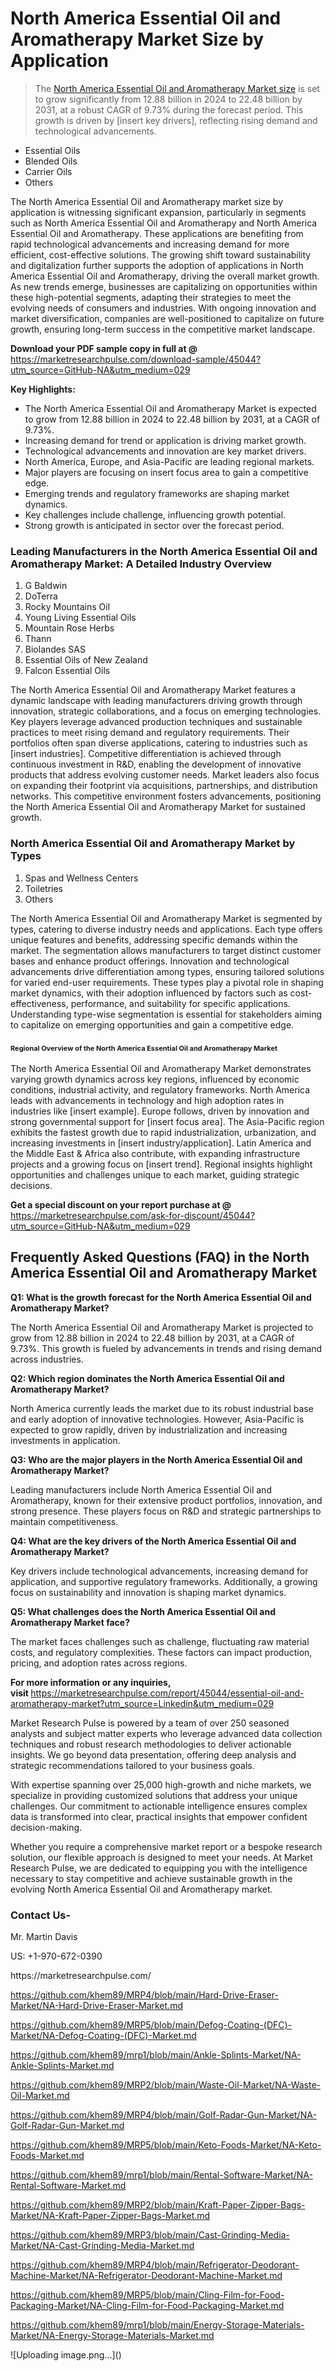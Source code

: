 <h1>North America Essential Oil and Aromatherapy Market&nbsp;Size by Application</h1><blockquote><p>The <a href="https://marketresearchpulse.com/download-sample/45044?utm_source=GitHub-NA&amp;utm_medium=029">North America Essential Oil and Aromatherapy Market size</a> is set to grow significantly from 12.88 billion in 2024 to 22.48 billion by 2031, at a robust CAGR of 9.73% during the forecast period. This growth is driven by [insert key drivers], reflecting rising demand and technological advancements.</p></blockquote><ul><li>Essential Oils<li> Blended Oils<li> Carrier Oils<li> Others</li></ul><p>The North America Essential Oil and Aromatherapy market size by application is witnessing significant expansion, particularly in segments such as North America Essential Oil and Aromatherapy and North America Essential Oil and Aromatherapy. These applications are benefiting from rapid technological advancements and increasing demand for more efficient, cost-effective solutions. The growing shift toward sustainability and digitalization further supports the adoption of applications in North America Essential Oil and Aromatherapy, driving the overall market growth. As new trends emerge, businesses are capitalizing on opportunities within these high-potential segments, adapting their strategies to meet the evolving needs of consumers and industries. With ongoing innovation and market diversification, companies are well-positioned to capitalize on future growth, ensuring long-term success in the competitive market landscape.</p><p><strong>Download your PDF sample copy in full at @ </strong><a href="https://marketresearchpulse.com/download-sample/45044?utm_source=GitHub-NA&amp;utm_medium=029">https://marketresearchpulse.com/download-sample/45044?utm_source=GitHub-NA&amp;utm_medium=029</a></p><p><strong>Key Highlights: </strong></p><ul><li>The North America Essential Oil and Aromatherapy Market is expected to grow from 12.88 billion in 2024 to 22.48 billion by 2031, at a CAGR of 9.73%.</li><li>Increasing demand for trend or application is driving market growth.</li><li>Technological advancements and innovation are key market drivers.</li><li>North America, Europe, and Asia-Pacific are leading regional markets.</li><li>Major players are focusing on insert focus area to gain a competitive edge.</li><li>Emerging trends and regulatory frameworks are shaping market dynamics.</li><li>Key challenges include challenge, influencing growth potential.</li><li>Strong growth is anticipated in sector over the forecast period.</li></ul><h3>Leading Manufacturers in the North America Essential Oil and Aromatherapy Market: A Detailed Industry Overview</h3><ol><li>G Baldwin</li><li>DoTerra</li><li>Rocky Mountains Oil</li><li>Young Living Essential Oils</li><li>Mountain Rose Herbs</li><li>Thann</li><li>Biolandes SAS</li><li>Essential Oils of New Zealand</li><li>Falcon Essential Oils</li></ol><div class="flex max-w-full flex-col flex-grow"><div class="min-h-8 text-message flex w-full flex-col items-end gap-2 whitespace-normal break-words [.text-message+&amp;]:mt-5" dir="auto" data-message-author-role="assistant" data-message-id="fd8432e4-4910-450d-b182-61b7bfb0a01f" data-message-model-slug="gpt-4o"><div class="flex w-full flex-col gap-1 empty:hidden first:pt-[3px]"><div class="markdown prose w-full break-words dark:prose-invert light"><p>The North America Essential Oil and Aromatherapy Market features a dynamic landscape with leading manufacturers driving growth through innovation, strategic collaborations, and a focus on emerging technologies. Key players leverage advanced production techniques and sustainable practices to meet rising demand and regulatory requirements. Their portfolios often span diverse applications, catering to industries such as [insert industries]. Competitive differentiation is achieved through continuous investment in R&amp;D, enabling the development of innovative products that address evolving customer needs. Market leaders also focus on expanding their footprint via acquisitions, partnerships, and distribution networks. This competitive environment fosters advancements, positioning the North America Essential Oil and Aromatherapy Market for sustained growth.</p></div></div></div></div><h3>North America Essential Oil and Aromatherapy Market by Types</h3><ol><li>Spas and Wellness Centers<li> Toiletries<li> Others</li></ol><div class="flex max-w-full flex-col flex-grow"><div class="min-h-8 text-message flex w-full flex-col items-end gap-2 whitespace-normal break-words [.text-message+&amp;]:mt-5" dir="auto" data-message-author-role="assistant" data-message-id="084470be-0bb7-4664-bddf-5156b4f41249" data-message-model-slug="gpt-4o-mini"><div class="flex w-full flex-col gap-1 empty:hidden first:pt-[3px]"><div class="markdown prose w-full break-words dark:prose-invert light"><p>The North America Essential Oil and Aromatherapy Market is segmented by types, catering to diverse industry needs and applications. Each type offers unique features and benefits, addressing specific demands within the market. The segmentation allows manufacturers to target distinct customer bases and enhance product offerings. Innovation and technological advancements drive differentiation among types, ensuring tailored solutions for varied end-user requirements. These types play a pivotal role in shaping market dynamics, with their adoption influenced by factors such as cost-effectiveness, performance, and suitability for specific applications. Understanding type-wise segmentation is essential for stakeholders aiming to capitalize on emerging opportunities and gain a competitive edge.</p></div></div></div></div><h3><span style="font-size: 11px;">Regional Overview of the North America Essential Oil and Aromatherapy Market</span></h3><div class="flex max-w-full flex-col flex-grow"><div class="min-h-8 text-message flex w-full flex-col items-end gap-2 whitespace-normal break-words [.text-message+&amp;]:mt-5" dir="auto" data-message-author-role="assistant" data-message-id="e9038762-ce64-4e30-91c9-9bd413514231" data-message-model-slug="gpt-4o-mini"><div class="flex w-full flex-col gap-1 empty:hidden first:pt-[3px]"><div class="markdown prose w-full break-words dark:prose-invert light"><p>The North America Essential Oil and Aromatherapy Market demonstrates varying growth dynamics across key regions, influenced by economic conditions, industrial activity, and regulatory frameworks. North America leads with advancements in technology and high adoption rates in industries like [insert example]. Europe follows, driven by innovation and strong governmental support for [insert focus area]. The Asia-Pacific region exhibits the fastest growth due to rapid industrialization, urbanization, and increasing investments in [insert industry/application]. Latin America and the Middle East &amp; Africa also contribute, with expanding infrastructure projects and a growing focus on [insert trend]. Regional insights highlight opportunities and challenges unique to each market, guiding strategic decisions.</p></div></div></div></div><p><strong>Get a special discount on your report purchase at @ </strong><a href="https://marketresearchpulse.com/ask-for-discount/45044?utm_source=GitHub-NA&amp;utm_medium=029">https://marketresearchpulse.com/ask-for-discount/45044?utm_source=GitHub-NA&amp;utm_medium=029</a></p><h2>Frequently Asked Questions (FAQ) in the North America Essential Oil and Aromatherapy Market</h2><p><strong>Q1: What is the growth forecast for the North America Essential Oil and Aromatherapy Market?</strong></p><p>The North America Essential Oil and Aromatherapy Market is projected to grow from 12.88 billion in 2024 to 22.48 billion by 2031, at a CAGR of 9.73%. This growth is fueled by advancements in trends and rising demand across industries.</p><p><strong>Q2: Which region dominates the North America Essential Oil and Aromatherapy Market?</strong></p><p>North America currently leads the market due to its robust industrial base and early adoption of innovative technologies. However, Asia-Pacific is expected to grow rapidly, driven by industrialization and increasing investments in application.</p><p><strong>Q3: Who are the major players in the North America Essential Oil and Aromatherapy Market?</strong></p><p>Leading manufacturers include North America Essential Oil and Aromatherapy, known for their extensive product portfolios, innovation, and strong presence. These players focus on R&amp;D and strategic partnerships to maintain competitiveness.</p><p><strong>Q4: What are the key drivers of the North America Essential Oil and Aromatherapy Market?</strong></p><p>Key drivers include technological advancements, increasing demand for application, and supportive regulatory frameworks. Additionally, a growing focus on sustainability and innovation is shaping market dynamics.</p><p><strong>Q5: What challenges does the North America Essential Oil and Aromatherapy Market face?</strong></p><p>The market faces challenges such as challenge, fluctuating raw material costs, and regulatory complexities. These factors can impact production, pricing, and adoption rates across regions.</p><p><strong>For more information or any inquiries, visit&nbsp;</strong><a href="https://marketresearchpulse.com/report/45044/essential-oil-and-aromatherapy-market?utm_source=Linkedin&utm_medium=029">https://marketresearchpulse.com/report/45044/essential-oil-and-aromatherapy-market?utm_source=Linkedin&utm_medium=029</a></p><p>Market Research Pulse is powered by a team of over 250 seasoned analysts and subject matter experts who leverage advanced data collection techniques and robust research methodologies to deliver actionable insights. We go beyond data presentation, offering deep analysis and strategic recommendations tailored to your business goals.</p><p>With expertise spanning over 25,000 high-growth and niche markets, we specialize in providing customized solutions that address your unique challenges. Our commitment to actionable intelligence ensures complex data is transformed into clear, practical insights that empower confident decision-making.</p><p>Whether you require a comprehensive market report or a bespoke research solution, our flexible approach is designed to meet your needs. At Market Research Pulse, we are dedicated to equipping you with the intelligence necessary to stay competitive and achieve sustainable growth in the evolving North America Essential Oil and Aromatherapy market.</p><h3><strong>Contact Us-</strong></h3><p>Mr. Martin Davis</p><p>US: +1-970-672-0390</p><p>https://marketresearchpulse.com/</p><p><a href="https://github.com/khem89/MRP4/blob/main/Hard-Drive-Eraser-Market/NA-Hard-Drive-Eraser-Market.md">https://github.com/khem89/MRP4/blob/main/Hard-Drive-Eraser-Market/NA-Hard-Drive-Eraser-Market.md</a></p><p><a href="https://github.com/khem89/MRP5/blob/main/Defog-Coating-(DFC)-Market/NA-Defog-Coating-(DFC)-Market.md">https://github.com/khem89/MRP5/blob/main/Defog-Coating-(DFC)-Market/NA-Defog-Coating-(DFC)-Market.md</a></p><p><a href="https://github.com/khem89/mrp1/blob/main/Ankle-Splints-Market/NA-Ankle-Splints-Market.md">https://github.com/khem89/mrp1/blob/main/Ankle-Splints-Market/NA-Ankle-Splints-Market.md</a></p><p><a href="https://github.com/khem89/MRP2/blob/main/Waste-Oil-Market/NA-Waste-Oil-Market.md">https://github.com/khem89/MRP2/blob/main/Waste-Oil-Market/NA-Waste-Oil-Market.md</a></p><p><a href="https://github.com/khem89/MRP4/blob/main/Golf-Radar-Gun-Market/NA-Golf-Radar-Gun-Market.md">https://github.com/khem89/MRP4/blob/main/Golf-Radar-Gun-Market/NA-Golf-Radar-Gun-Market.md</a></p><p><a href="https://github.com/khem89/MRP5/blob/main/Keto-Foods-Market/NA-Keto-Foods-Market.md">https://github.com/khem89/MRP5/blob/main/Keto-Foods-Market/NA-Keto-Foods-Market.md</a></p><p><a href="https://github.com/khem89/mrp1/blob/main/Rental-Software-Market/NA-Rental-Software-Market.md">https://github.com/khem89/mrp1/blob/main/Rental-Software-Market/NA-Rental-Software-Market.md</a></p><p><a href="https://github.com/khem89/MRP2/blob/main/Kraft-Paper-Zipper-Bags-Market/NA-Kraft-Paper-Zipper-Bags-Market.md">https://github.com/khem89/MRP2/blob/main/Kraft-Paper-Zipper-Bags-Market/NA-Kraft-Paper-Zipper-Bags-Market.md</a></p><p><a href="https://github.com/khem89/MRP3/blob/main/Cast-Grinding-Media-Market/NA-Cast-Grinding-Media-Market.md">https://github.com/khem89/MRP3/blob/main/Cast-Grinding-Media-Market/NA-Cast-Grinding-Media-Market.md</a></p><p><a href="https://github.com/khem89/MRP4/blob/main/Refrigerator-Deodorant-Machine-Market/NA-Refrigerator-Deodorant-Machine-Market.md">https://github.com/khem89/MRP4/blob/main/Refrigerator-Deodorant-Machine-Market/NA-Refrigerator-Deodorant-Machine-Market.md</a></p><p><a href="https://github.com/khem89/MRP5/blob/main/Cling-Film-for-Food-Packaging-Market/NA-Cling-Film-for-Food-Packaging-Market.md">https://github.com/khem89/MRP5/blob/main/Cling-Film-for-Food-Packaging-Market/NA-Cling-Film-for-Food-Packaging-Market.md</a></p><p><a href="https://github.com/khem89/mrp1/blob/main/Energy-Storage-Materials-Market/NA-Energy-Storage-Materials-Market.md">https://github.com/khem89/mrp1/blob/main/Energy-Storage-Materials-Market/NA-Energy-Storage-Materials-Market.md</a></p>
![Uploading image.png…]()
